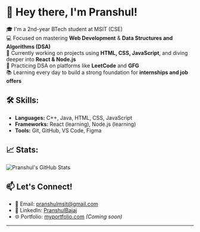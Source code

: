 # 👋 Hey there, I'm Pranshul! 





🎓 I'm a 2nd-year BTech student at MSIT (CSE)  
💻 Focused on mastering **Web Development** & **Data Structures and Algorithms (DSA)**  
🚀 Currently working on projects using **HTML, CSS, JavaScript**, and diving deeper into **React & Node.js**  
🧠 Practicing DSA on platforms like **LeetCode** and **GFG**  
📚 Learning every day to build a strong foundation for **internships and job offers**

## 🛠️ Skills:
- **Languages:** C++, Java, HTML, CSS, JavaScript  
- **Frameworks:** React (learning), Node.js (learning)  
- **Tools:** Git, GitHub, VS Code, Figma  

## 📈 Stats:
![Pranshul's GitHub Stats](https://github-readme-stats.vercel.app/api?username=PranshulBajaj&show_icons=true&theme=radical)

## 📫 Let's Connect!
- 📧 Email: pranshulmsit@gmail.com  
- 💼 LinkedIn: [PranshulBajaj](https://linkedin.com/in/PranshulBajaj)  
- 🌐 Portfolio: [myportfolio.com](https://yourportfolio.com) *(Coming soon)*

---

